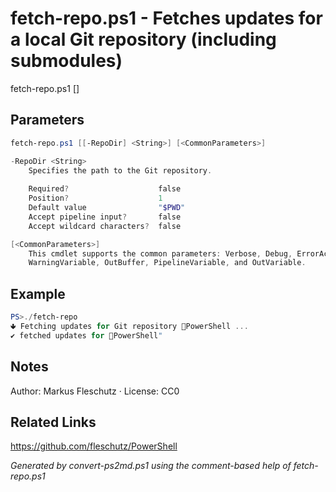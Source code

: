# fetch-repo.ps1 - Fetches updates for a local Git repository (including submodules)

fetch-repo.ps1 [<RepoDir>]

## Parameters
```powershell
fetch-repo.ps1 [[-RepoDir] <String>] [<CommonParameters>]

-RepoDir <String>
    Specifies the path to the Git repository.
    
    Required?                    false
    Position?                    1
    Default value                "$PWD"
    Accept pipeline input?       false
    Accept wildcard characters?  false

[<CommonParameters>]
    This cmdlet supports the common parameters: Verbose, Debug, ErrorAction, ErrorVariable, WarningAction, 
    WarningVariable, OutBuffer, PipelineVariable, and OutVariable.
```

## Example
```powershell
PS>./fetch-repo
🢃 Fetching updates for Git repository 📂PowerShell ...
✔️ fetched updates for 📂PowerShell"
```


## Notes
Author: Markus Fleschutz · License: CC0

## Related Links
https://github.com/fleschutz/PowerShell

*Generated by convert-ps2md.ps1 using the comment-based help of fetch-repo.ps1*

